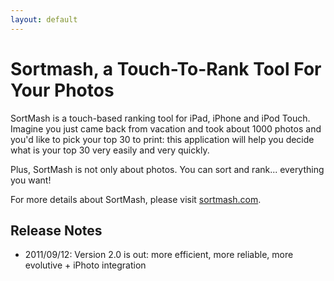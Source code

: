 ```yaml
---
layout: default
---
```


Sortmash, a Touch-To-Rank Tool For Your Photos
========

SortMash is a touch-based ranking tool for iPad, iPhone and iPod Touch.
Imagine you just came back from vacation and took about 1000 photos and you'd like to pick 
your top 30 to print: this application will help you decide what is your top 30 very easily and 
very quickly.

Plus, SortMash is not only about photos. You can sort and rank... everything you want!

For more details about SortMash, please visit <a href="http://sortmash.com">sortmash.com</a>.

## Release Notes

- 2011/09/12: Version 2.0 is out: more efficient, more reliable, more evolutive + iPhoto integration